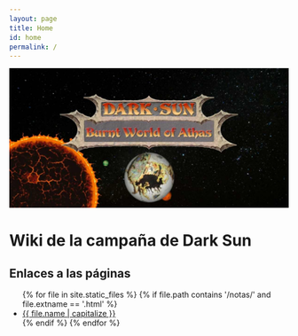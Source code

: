 ```yaml
---
layout: page
title: Home
id: home
permalink: /
---
```


![Encabezado](assets/encabezado.jpg)

# Wiki de la campaña de Dark Sun

## Enlaces a las páginas

<ul>
  {% for file in site.static_files %}
    {% if file.path contains '/notas/' and file.extname == '.html' %}
      <li><a href="{{ site.baseurl }}{{ file.path }}">{{ file.name | capitalize }}</a></li>
    {% endif %}
  {% endfor %}
</ul>

<style>
  .wrapper {
    max-width: 46em;
  }
</style>
